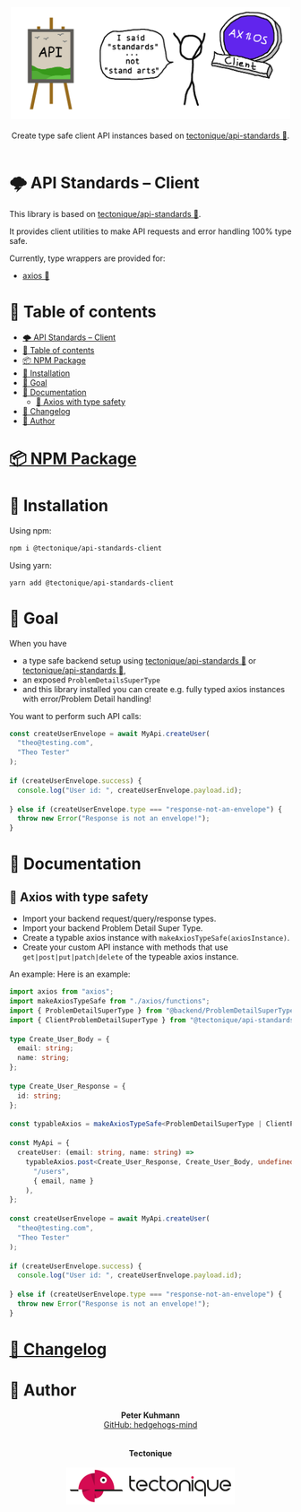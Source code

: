 <p align="center">
  <br>
  <br>
  <img src=".assets/logo.png" alt="Logo of library api-standards" width="500">
  <br>
  <br>
  Create type safe client API instances based on
  <a href="https://github.com/tectonique/api-standards">tectonique/api-standards 🔗</a>.
  <br>
  <br>
</p>

# 🌩 API Standards – Client
This library is based on [tectonique/api-standards 🔗](https://github.com/tectonique/api-standards).

It provides client utilities to make API requests and error handling 100% type safe.

Currently, type wrappers are provided for:
- [axios 🔗](https://github.com/axios/axios)

# 📖 Table of contents

<!-- TOC -->
* [🌩 API Standards – Client](#-api-standards--client)
* [📖 Table of contents](#-table-of-contents)
* [📦 NPM Package](#-npm-package)
* [💾 Installation](#-installation)
* [🏁 Goal](#-goal)
* [📑 Documentation](#-documentation)
  * [💠 Axios with type safety](#-axios-with-type-safety)
* [📜 Changelog](#-changelog)
* [🦔 Author](#-author)
<!-- TOC -->

# [📦 NPM Package](https://www.npmjs.com/package/@tectonique/api-standards-client)

# 💾 Installation

Using npm:
```bash
npm i @tectonique/api-standards-client
```

Using yarn:
```
yarn add @tectonique/api-standards-client
```

# 🏁 Goal
When you have
- a type safe backend setup using [tectonique/api-standards 🔗](https://github.com/tectonique/api-standards/) or [tectonique/api-standards 🔗](https://github.com/tectonique/api-standards-nestjs/),
- an exposed `ProblemDetailsSuperType`
- and this library installed
you can create e.g. fully typed axios instances with error/Problem Detail handling!

You want to perform such API calls:
```typescript
const createUserEnvelope = await MyApi.createUser(
  "theo@testing.com",
  "Theo Tester"
);

if (createUserEnvelope.success) {
  console.log("User id: ", createUserEnvelope.payload.id);

} else if (createUserEnvelope.type === "response-not-an-envelope") {
  throw new Error("Response is not an envelope!");
}
```

# 📑 Documentation

## 💠 Axios with type safety
- Import your backend request/query/response types.
- Import your backend Problem Detail Super Type.
- Create a typable axios instance with `makeAxiosTypeSafe(axiosInstance)`.
- Create your custom API instance with methods that use `get|post|put|patch|delete` of the typeable axios instance.

An example:
Here is an example:
```typescript
import axios from "axios";
import makeAxiosTypeSafe from "./axios/functions";
import { ProblemDetailSuperType } from "@backend/ProblemDetailSuperType"
import { ClientProblemDetailSuperType } from "@tectonique/api-standards-client";

type Create_User_Body = {
  email: string;
  name: string;
};

type Create_User_Response = {
  id: string;
};

const typableAxios = makeAxiosTypeSafe<ProblemDetailSuperType | ClientProblemDetailSuperType>(axios);

const MyApi = {
  createUser: (email: string, name: string) =>
    typableAxios.post<Create_User_Response, Create_User_Body, undefined>(
      "/users",
      { email, name }
    ),
};

const createUserEnvelope = await MyApi.createUser(
  "theo@testing.com",
  "Theo Tester"
);

if (createUserEnvelope.success) {
  console.log("User id: ", createUserEnvelope.payload.id);
  
} else if (createUserEnvelope.type === "response-not-an-envelope") {
  throw new Error("Response is not an envelope!");
}
```

# [📜 Changelog](CHANGELOG.md)

# 🦔 Author
<p align="center">
  <b>Peter Kuhmann</b>
  <br>
  <a href="https://github.com/hedgehogs-mind">GitHub: hedgehogs-mind</a>
  <br>
  <br>
  <br>
  <b>Tectonique</b>
  <br>
  <br>
  <img src=".assets/tectonique-small.png" alt="Tectonique logo" width="300">
</p>